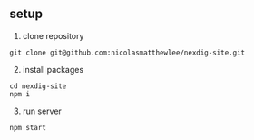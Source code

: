 ## setup

1. clone repository

```shell
git clone git@github.com:nicolasmatthewlee/nexdig-site.git
```

2. install packages

```shell
cd nexdig-site
npm i
```

3. run server

```shell
npm start
```
